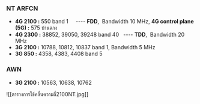 ### NT ARFCN
- **4G 2100 :** 550 band 1     ---- **FDD**,  Bandwidth 10 MHz,      **4G control plane (5G) :**  575 บ้านฉาง 
- **4G 2300 :** 38852, 39050, 39248 band 40   ---- **TDD**,  Bandwidth 20 MHz
- **3G 2100 :** 10788, 10812, 10837 band 1,  Bandwidth 5 MHz
- **3G 850 :** 4358, 4383, 4408 band 5 

### AWN
- **3G 2100 :**  10563, 10638, 10762 



![[ตารางการใช้คลื่นความถี่2100NT.jpg]]